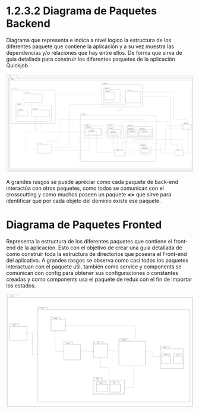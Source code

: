 # 1.2.3.2 Diagrama de Paquetes Backend

Diagrama que representa e indica a nivel logico la estructura de los diferentes paquete que contiene la aplicación y a su vez muestra las dependencias y/o relaciones que hay entre ellos. De forma que sirva de guia detallada para construir los diferentes paquetes de la aplicación Quickjob.

![Diagrama-de-Paquetes-Backend](https://github.com/F3liP3L/Software2-QuickJob-Documentacion/blob/main/assets/vista-desarrollo/Diagrama-de-Paquetes-Backend.png)

A grandes rasgos se puede apreciar como cada paquete de back-end interactúa con otros paquetes, como todos se comunican con el crosscutting y como muchos poseen un paquete **<<domain>>** que sirve para identificar que por cada objeto del dominio existe ese paquete.
# Diagrama de Paquetes Fronted

Representa la estructura de los diferentes paquetes que contiene el front-end de la aplicación. Esto con el objetivo de crear una guia detallada de como construir toda la estructura de directorios que poseera el Front-end del aplicativo. A grandes rasgos se observa como casi todos los paquetes interactuan con el paquete util, también como service y components se comunican con config para obtener sus configuraciones o constantes creadas y como components usa el paquete de redux con el fin de importar los estados.


![Diagrama-de-Paquetes-Frontend](https://github.com/F3liP3L/Software2-QuickJob-Documentacion/blob/main/assets/vista-desarrollo/Diagrama-de-Paquetes-Frontend.png)



